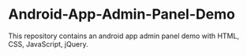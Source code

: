 # Android-App-Admin-Panel-Demo

This repository contains an android app admin panel demo with HTML, CSS, JavaScript, jQuery. 
